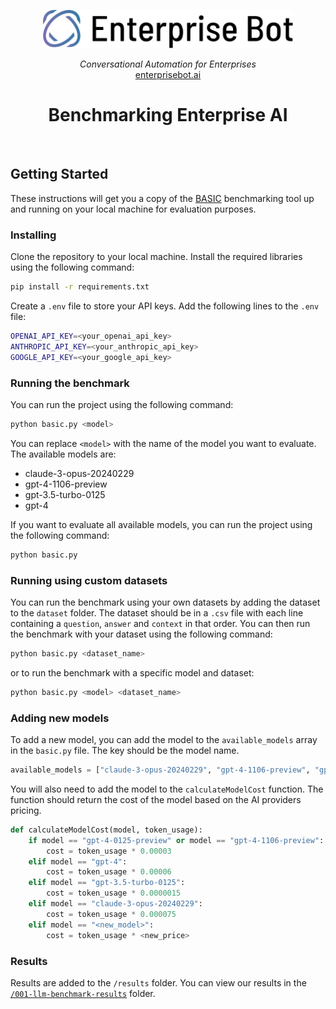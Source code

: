 <p align="center">
  <a href="https://enterprisebot.ai/">
    <img alt="Enterprise Bot" title="Enterprise Bot" src="./logo.svg" width="400" style="color: black">
  </a>
</p>


<p align="center">
  <i>Conversational Automation for Enterprises</i><br/> 
  <a href="https://enterprisebot.ai">enterprisebot.ai</a>
</p>

<h1 align="center">
Benchmarking Enterprise AI
</h1>

<br/>



## Getting Started

These instructions will get you a copy of the [BASIC](www.basicarticlegoeshere.com) benchmarking tool up and running on your local machine for evaluation purposes.

### Installing

Clone the repository to your local machine. Install the required libraries using the following command:

```bash
pip install -r requirements.txt
````

Create a `.env` file to store your API keys. Add the following lines to the `.env` file:

```bash
OPENAI_API_KEY=<your_openai_api_key>
ANTHROPIC_API_KEY=<your_anthropic_api_key>
GOOGLE_API_KEY=<your_google_api_key>
```

### Running the benchmark

You can run the project using the following command:

```bash
python basic.py <model>
```

You can replace `<model>` with the name of the model you want to evaluate. The available models are:

- claude-3-opus-20240229
- gpt-4-1106-preview
- gpt-3.5-turbo-0125
- gpt-4

If you want to evaluate all available models, you can run the project using the following command:

```bash
python basic.py
```


### Running using custom datasets

You can run the benchmark using your own datasets by adding the dataset to the `dataset` folder. The dataset should 
be in a `.csv` file with each line containing a ```question```, ```answer``` and ```context``` in that order. You can then 
run the benchmark with your dataset using the following command:

```bash
python basic.py <dataset_name>
```

or to run the benchmark with a specific model and dataset:

```bash
python basic.py <model> <dataset_name>
```


### Adding new models

To add a new model, you can add the model to the `available_models` array in the `basic.py` file. The key should be the model name.

```python
available_models = ["claude-3-opus-20240229", "gpt-4-1106-preview", "gpt-3.5-turbo-0125", "gpt-4"]
```

You will also need to add the model to the `calculateModelCost` function. The function should return the cost of the model based on the AI providers pricing.

```python
def calculateModelCost(model, token_usage):
	if model == "gpt-4-0125-preview" or model == "gpt-4-1106-preview":
		cost = token_usage * 0.00003
	elif model == "gpt-4":
		cost = token_usage * 0.00006
	elif model == "gpt-3.5-turbo-0125":
		cost = token_usage * 0.0000015
	elif model == "claude-3-opus-20240229":
		cost = token_usage * 0.000075
	elif model == "<new_model>":
		cost = token_usage * <new_price>

```

### Results 

Results are added to the `/results` folder. You can view our results in the [`/001-llm-benchmark-results`](https://github.com/ritza-co/BASIC-enterprise-ai-benchmark/blob/add-chatbot-results/results/001-llm-benchmark-results/Final_BASIC_Rankings.csv) folder.

